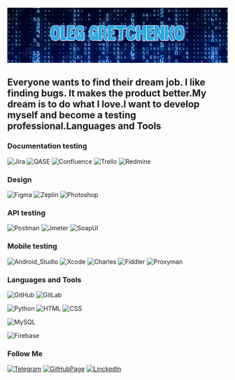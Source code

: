 ![Header](https://github.com/GretchenkoOleg/GretchenkoOleg/blob/main/assets/Header%20CV.png)

## Everyone wants to find their dream job. I like finding bugs. It makes the product better.My dream is to do what I love.I want to develop myself and become a testing professional.Languages and Tools

### Documentation testing
![Jira](https://img.shields.io/badge/Jira-ffffff?style-for-the-badge&logo=jira&logoColor=1b71e6)
![QASE](https://img.shields.io/badge/QASE-ffffff?style-for-the-badge&logo=QASE&logoColor=5347a0)
![Confluence](https://img.shields.io/badge/Confluence-ffffff?style-for-the-badge&logo=Confluence&logoColor=267cf1)
![Trello](https://img.shields.io/badge/Trello-ffffff?style-for-the-badge&logo=trello&logoColor=1560d9)
![Redmine](https://img.shields.io/badge/Redmine-ffffff?style-for-the-badge&logo=redmine&logoColor=b81714)
### Design
![Figma](https://img.shields.io/badge/Figma-ffffff?style-for-the-badge&logo=figma&logoColor=000000)
![Zeplin](https://img.shields.io/badge/Zeplin-f69a2f?style-for-the-badge&logo=zeplin&logoColor=000000)
![Photoshop](https://img.shields.io/badge/Photoshop-08253c?style-for-the-badge&logo=Adobephotoshop&logoColor=3aabff)
### API testing
![Postman](https://img.shields.io/badge/Postman-ffffff?style-for-the-badge&logo=postman&logoColor=fd713c)
![Jmeter](https://img.shields.io/badge/Jmeter-ffffff?style-for-the-badge&logo=apachejmeter&logoColor=cc2a3e)
![SoapUI](https://img.shields.io/badge/Soap_UI-fcdd1d?style-for-the-badge&logo=logo&logoColor=000000)
### Mobile testing
![Android_Studio](https://img.shields.io/badge/Android_Studio-1c3645?style-for-the-badge&logo=androidstudio&logoColor=4889f5)
![Xcode](https://img.shields.io/badge/Xcode-ffffff?style-for-the-badge&logo=xcode&logoColor=1eadf5)
![Charles](https://img.shields.io/badge/Charles-cce3f2?style-for-the-badge&logo=charles&logoColor=ffffff)
![Fiddler](https://img.shields.io/badge/Fiddler-36b44b?style-for-the-badge&logo=fiddler&logoColor=000000)
![Proxyman](https://img.shields.io/badge/Proxyman-34a7fc?style-for-the-badge&logo=proxyman&logoColor=000000)
### Languages and Tools
![GitHub](https://img.shields.io/badge/GitHub-ffffff?style-for-the-badge&logo=github&logoColor=080808)
![GitLab](https://img.shields.io/badge/GitLab-ffffff?style-for-the-badge&logo=gitlab&logoColor=e34930)

![Python](https://img.shields.io/badge/Python-ffffff?style-for-the-badge&logo=python&logoColor=386d99)
![HTML](https://img.shields.io/badge/HTML-ffffff?style-for-the-badge&logo=html5&logoColor=e6532f)
![CSS](https://img.shields.io/badge/CSS-ffffff?style-for-the-badge&logo=css3&logoColor=2679b6)

![MySQL](https://img.shields.io/badge/MySQL-ffffff?style-for-the-badge&logo=MySQL&logoColor=147993)

![Firebase](https://img.shields.io/badge/Firebase-ffffff?style-for-the-badge&logo=firebase&logoColor=fccc47)

### Follow Me 
[![Telegram](https://img.shields.io/badge/Telegram-ffffff?style-for-the-badge&logo=Telegram&logoColor=#32aae0)](https://t.me/GretchenkoOleg)
[![GitHubPage](https://img.shields.io/badge/GitHub_Page-437db1?style-for-the-badge&logo=githubpages&logoColor=ffffff)](https://gretchenkooleg.github.io/)
[![LinckedIn](https://img.shields.io/badge/LinkedIn-ffffff?style-for-the-badge&logo=linkedin&logoColor=007ab9)](https://www.linkedin.com/in/oleg-gretchenko/)